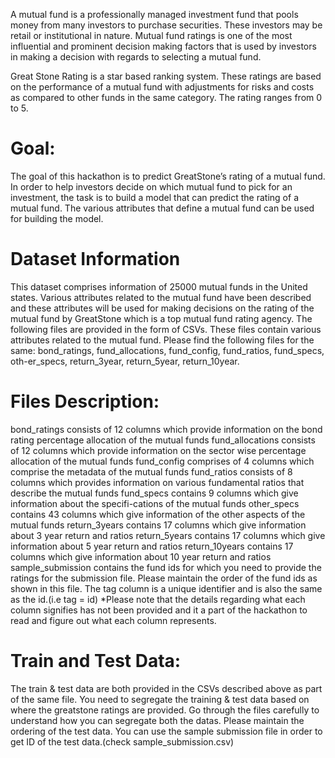 
A mutual fund is a professionally managed investment fund that pools money from many investors to purchase securities. These investors may be retail or institutional in nature. Mutual fund ratings is one of the most influential and prominent decision making factors that is used by investors in making a decision with regards to selecting a mutual fund.

Great Stone Rating is a star based ranking system. These ratings are based on the performance of a mutual fund with adjustments for risks and costs as compared to other funds in the same category. The rating ranges from 0 to 5.

# Goal: 
The goal of this hackathon is to predict GreatStone’s rating of a mutual fund. In order to help investors decide on which mutual fund to pick for an investment, the task is to build a model that can predict the rating of a mutual fund. The various attributes that define a mutual fund can be used for building the model.

# Dataset Information
This dataset comprises information of 25000 mutual funds in the United states. Various attributes related to the mutual fund have been described and these attributes will be used for making decisions on the rating of the mutual fund by GreatStone which is a top mutual fund rating agency.
The following files are provided in the form of CSVs. These files contain various attributes related to the mutual fund. Please find the following files for the same:
bond_ratings, fund_allocations, fund_config, fund_ratios, fund_specs, oth-er_specs, return_3year, return_5year, return_10year.

# Files Description:
bond_ratings consists of 12 columns which provide information on the bond rating percentage allocation of the mutual funds
fund_allocations consists of 12 columns which provide information on the sector wise percentage allocation of the mutual funds
fund_config comprises of 4 columns which comprise the metadata of the mutual funds
fund_ratios consists of 8 columns which provides information on various fundamental ratios that describe the mutual funds
fund_specs contains 9 columns which give information about the specifi-cations of the mutual funds
other_specs contains 43 columns which give information of the other aspects of the mutual funds
return_3years contains 17 columns which give information about 3 year return and ratios
return_5years contains 17 columns which give information about 5 year return and ratios
return_10years contains 17 columns which give information about 10 year return and ratios
sample_submission contains the fund ids for which you need to provide the ratings for the submission file. Please maintain the order of the fund ids as shown in this file.
The tag column is a unique identifier and is also the same as the id.(i.e tag = id) *Please note that the details regarding what each column signifies has not been provided and it a part of the hackathon to read and figure out what each column represents.


# Train and Test Data:
The train & test data are both provided in the CSVs described above as part of the same file. You need to segregate the training & test data based on where the greatstone ratings are provided. Go through the files carefully to understand how you can segregate both the datas. Please maintain the ordering of the test data. You can use the sample submission file in order to get ID of the test data.(check sample_submission.csv)
